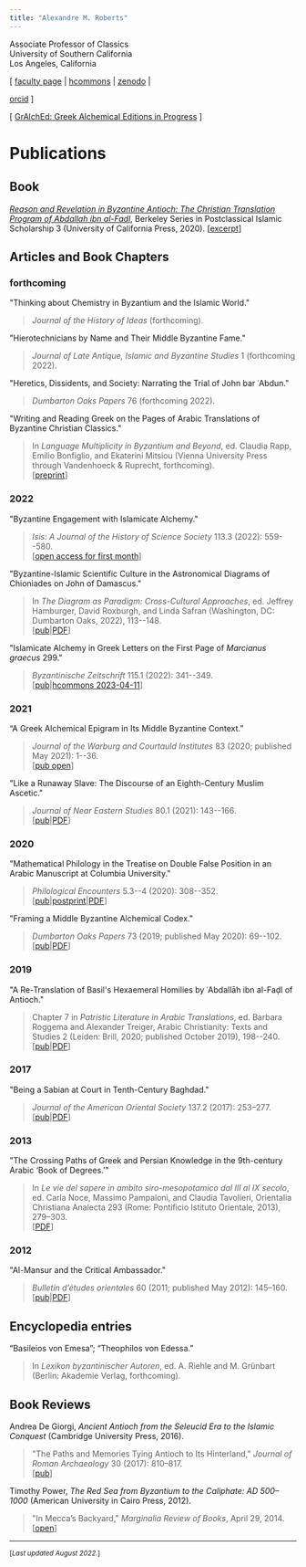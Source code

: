 ```yaml
---
title: "Alexandre M. Roberts"
---
```


Associate Professor of Classics  
University of Southern California  
Los Angeles, California  

[ [faculty page](http://dornsife.usc.edu/cf/clas/clas_faculty_display.cfm?Person_ID=1081060) |
[hcommons](https://hcommons.org/members/amroberts/) |
[zenodo](https://zenodo.org/communities/amroberts/search?page=1&size=20) |
<!-- <a itemprop="sameAs" content="https://orcid.org/0000-0002-6648-5392" href="https://orcid.org/0000-0002-6648-5392" target="orcid.widget" rel="noopener noreferrer" style="vertical-align:top;"><img src="https://orcid.org/sites/default/files/images/orcid_16x16.png" style="width:.7em;margin-right:.5em;" alt="✺">orcid</a> -->
[orcid](https://orcid.org/0000-0002-6648-5392) ]

[ [GrAlchEd: Greek Alchemical Editions in Progress](https://gralched.hcommons.org/) ]

# Publications

[AbF-book]: https://www.ucpress.edu/book/9780520343498/

[AbF-book-excerpt]: https://content.ucpress.edu/title/9780520343498/9780520343498_intro.pdf

[Roberts-WritingReadingGreek-preprint-2021-05-04]: https://doi.org/10.5281/zenodo.5149056

[Roberts-2022-Isis-pub]: https://doi.org/10.1086/721264

[Roberts-2022-Chioniades-HC]: https://hcommons.org/deposits/item/hc:47227/

[Roberts-2022-Chioniades-bookpub]: https://www.hup.harvard.edu/catalog.php?isbn=9780884024866

[Roberts-2022-BZ-pub]: https://doi.org/10.1515/bz-2022-0012

[Roberts-2022-BZ-HC]: https://hcommons.org/deposits/item/hc:45383/

[Roberts-2021-JNES-pub]: https://www.journals.uchicago.edu/doi/10.1086/712785

[Roberts-2021-JNES-HC]: https://hcommons.org/deposits/item/hc:38251/

[Roberts-2020-JWCI-pub]: https://doi.org/10.1086/JWCI83010001

[Roberts-2020-JWCI-HC]: https://hcommons.org/deposits/item/hc:41801/

[Roberts-2020-PHEN]: https://zenodo.org/record/4290202

[Roberts-2020-PHEN-postprint]:
https://zenodo.org/record/4408536

[Roberts-2020-PHEN-HC]: https://hcommons.org/deposits/item/hc:33383/

[Roberts-2020-PHEN-pub]: https://doi.org/10.1163/24519197-BJA10007

[Roberts-2020-Retranslation]: https://zenodo.org/record/3476911

[Roberts-2020-Retranslation-HC]: https://hcommons.org/deposits/item/hc:32967/

[Roberts-2020-Retranslation-pub]: https://doi.org/10.1163/9789004415041_009

[Roberts-2019-DOP-Framing]: https://doi.org/10.5281/zenodo.3797823

[Roberts-2019-DOP-Framing-HC]: https://hcommons.org/deposits/item/hc:31587/

[Roberts-2019-DOP-Framing-JSTOR]: https://www.jstor.org/stable/26955172

[Roberts-2017-JRA-review-of-de-giorgi-HC]: https://hcommons.org/deposits/item/hc:33751/

[Roberts-2017-JRA-review-of-de-giorgi-pub]: https://doi.org/10.1017/S1047759400074845

[Roberts-2017-JAOS-Sabians]: https://doi.org/10.5281/zenodo.893166

[Roberts-2017-JAOS-Sabians-HC]: https://hcommons.org/deposits/item/hc:15783/

[Roberts-2017-JAOS-Sabians-pub]: https://www.jstor.org/stable/10.7817/jameroriesoci.137.2.0253

[Roberts-2013-OCA-Crossing-Paths]: https://doi.org/10.5281/zenodo.893168

[Roberts-2013-OCA-Crossing-Paths-HC]: https://hcommons.org/deposits/item/hc:16045/

[Roberts-2011-BEO60-Mansur]: https://doi.org/10.5281/zenodo.893170

[Roberts-2011-BEO60-Mansur-HC]: https://hcommons.org/deposits/item/hc:21715/

[Roberts-2011-BEO60-Mansur-pub]: https://doi.org/10.4000/beo.406

[Roberts-2014-Marginalia-Red-Sea]: http://marginalia.lareviewofbooks.org/in-meccas-backyard-by-alexandre-m-roberts/

[BE-salamander-article]: http://beheco.oxfordjournals.org/content/19/3/621

## Book

[*Reason and Revelation in Byzantine Antioch: The Christian Translation Program of Abdallah ibn al-Fadl*][AbF-book], Berkeley Series in Postclassical Islamic Scholarship 3 (University of California Press, 2020). [[excerpt][AbF-book-excerpt]]

## Articles and Book Chapters

### forthcoming

"Thinking about Chemistry in Byzantium and the Islamic World."

> *Journal of the History of Ideas* (forthcoming).

"Hierotechnicians by Name and Their Middle Byzantine Fame."

> *Journal of Late Antique, Islamic and Byzantine Studies* 1 (forthcoming 2022).

"Heretics, Dissidents, and Society: Narrating the Trial of John bar ʿAbdun."

> *Dumbarton Oaks Papers* 76 (forthcoming 2022).

"Writing and Reading Greek on the Pages of Arabic Translations of Byzantine Christian Classics."

> In *Language Multiplicity in Byzantium and Beyond*, ed. Claudia Rapp, Emilio Bonfiglio, and Ekaterini Mitsiou (Vienna University Press through Vandenhoeck \& Ruprecht, forthcoming).  
> [[preprint][Roberts-WritingReadingGreek-preprint-2021-05-04]]

### 2022 ###

"Byzantine Engagement with Islamicate Alchemy."

> *Isis: A Journal of the History of Science Society* 113.3 (2022): 559--580.  
> [[open access for first month][Roberts-2022-Isis-pub]]

"Byzantine-Islamic Scientific Culture in the Astronomical Diagrams of Chioniades on John of Damascus."

> In *The Diagram as Paradigm: Cross-Cultural Approaches*, ed. Jeffrey Hamburger, David Roxburgh, and Linda Safran (Washington, DC: Dumbarton Oaks, 2022), 113--148.   
> [[pub][Roberts-2022-Chioniades-bookpub]|[PDF][Roberts-2022-Chioniades-HC]]

"Islamicate Alchemy in Greek Letters on the First Page of *Marcianus graecus* 299."

> *Byzantinische Zeitschrift* 115.1 (2022): 341--349.  
> [[pub][Roberts-2022-BZ-pub]|[hcommons 2023-04-11][Roberts-2022-BZ-HC]]


### 2021 ###

“A Greek Alchemical Epigram in Its Middle Byzantine Context.”

> *Journal of the Warburg and Courtauld Institutes* 83 (2020; published May 2021): 1--36.  
> [[pub open][Roberts-2020-JWCI-pub]]

<!--available on HC starting 2023-10-14-->

"Like a Runaway Slave: The Discourse of an Eighth-Century Muslim Ascetic."

> *Journal of Near Eastern Studies* 80.1 (2021): 143--166.  
> [[pub][Roberts-2021-JNES-pub]|[PDF][Roberts-2021-JNES-HC]]


### 2020 ###


"Mathematical Philology in the Treatise on Double False Position in an Arabic Manuscript at Columbia University."

> *Philological Encounters* 5.3--4 (2020): 308--352.  
> [[pub][Roberts-2020-PHEN-pub]|[postprint][Roberts-2020-PHEN-postprint]|[PDF][Roberts-2020-PHEN-HC]]


"Framing a Middle Byzantine Alchemical Codex."

> *Dumbarton Oaks Papers* 73 (2019; published May 2020): 69--102.  
> [[pub][Roberts-2019-DOP-Framing-JSTOR]|[PDF][Roberts-2019-DOP-Framing-HC]]


### 2019 ###

"A Re-Translation of Basil's Hexaemeral Homilies by ʿAbdallāh ibn al-Faḍl of Antioch."

> Chapter 7 in *Patristic Literature in Arabic Translations*, ed. Barbara Roggema and Alexander Treiger, Arabic Christianity: Texts and Studies 2 (Leiden: Brill, 2020; published October 2019), 198--240.  
> [[pub][Roberts-2020-Retranslation-pub]|[PDF][Roberts-2020-Retranslation-HC]]

### 2017 ###

"Being a Sabian at Court in Tenth-Century Baghdad."

> *Journal of the American Oriental Society* 137.2 (2017): 253–277.  
> [[pub][Roberts-2017-JAOS-Sabians-pub]|[PDF][Roberts-2017-JAOS-Sabians-HC]]


### 2013

"The Crossing Paths of Greek and Persian Knowledge in the 9th-century Arabic ‘Book of Degrees.’"

> In *Le vie del sapere in ambito siro-mesopotamico dal III al IX secolo*, ed. Carla Noce, Massimo Pampaloni, and Claudia Tavolieri, Orientalia Christiana Analecta 293 (Rome: Pontificio Istituto Orientale, 2013), 279–303.   
> [[PDF][Roberts-2013-OCA-Crossing-Paths-HC]]


### 2012

"Al-Mansur and the Critical Ambassador."

> *Bulletin d’études orientales* 60 (2011; published May 2012): 145–160.  
> [[pub][Roberts-2011-BEO60-Mansur-pub]|[PDF][Roberts-2011-BEO60-Mansur-HC]]


## Encyclopedia entries

“Basileios von Emesa”; “Theophilos von Edessa.”

> In *Lexikon byzantinischer Autoren*, ed. A. Riehle and M. Grünbart (Berlin: Akademie Verlag, forthcoming).


## Book Reviews

Andrea De Giorgi, *Ancient Antioch from the Seleucid Era to the Islamic Conquest* (Cambridge University Press, 2016).

> "The Paths and Memories Tying Antioch to Its 
> Hinterland,"
> *Journal of Roman Archaeology* 30 (2017): 810–817.  
> [[pub][Roberts-2017-JRA-review-of-de-giorgi-pub]]


Timothy Power, *The Red Sea from Byzantium to the Caliphate: AD 500–1000* (American University in Cairo Press, 2012).  

> "In Mecca’s Backyard,"
> *Marginalia Review of Books*, April 29, 2014.  
> [[open][Roberts-2014-Marginalia-Red-Sea]]

-------

<small>[*Last updated August 2022.*]</small>

